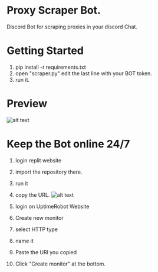 # Proxy Scraper Bot.
Discord Bot for scraping proxies in your discord Chat.
# Getting Started
1. pip install -r requirements.txt
2. open "scraper.py" edit the last line with your BOT token.
3. run it.
# Preview
  ![alt text](https://i.ibb.co/BfZmzdW/Screenshot-2021-12-21-103914.png)
  

# Keep the Bot online 24/7
1. login replit website
2. import the repository there.
3. run it 
4. copy the URL.
   ![alt text](https://i.ibb.co/C15XTsn/Screenshot-2021-12-21-103710.png)
   
5. login on UptimeRobot Website
6. Create new monitor 
7. select HTTP type
8. name it 
9. Paste the URl you copied
10. Click "Create monitor" at the bottom.
